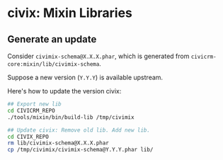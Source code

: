 # civix: Mixin Libraries

## Generate an update

Consider `civimix-schema@X.X.X.phar`, which is generated from `civicrm-core:mixin/lib/civimix-schema`.

Suppose a new version (`Y.Y.Y`) is available upstream.

Here's how to update the version civix:

```bash
## Export new lib
cd CIVICRM_REPO
./tools/mixin/bin/build-lib /tmp/civimix

## Update civix: Remove old lib. Add new lib.
cd CIVIX_REPO
rm lib/civimix-schema@X.X.X.phar
cp /tmp/civimix/civimix-schema@Y.Y.Y.phar lib/
```
